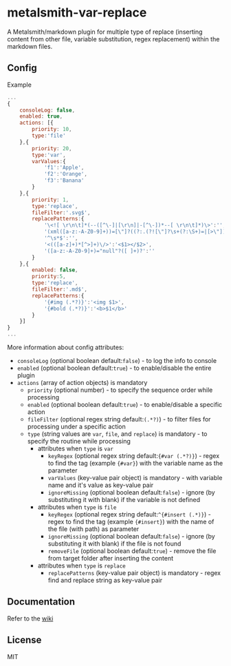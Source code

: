 # metalsmith-var-replace

A Metalsmith/markdown plugin for multiple type of replace (inserting content from other file, variable substitution, regex replacement) within the markdown files.

## Config

Example
```js
...
{
    consoleLog: false,
    enabled: true,
    actions: [{
        priority: 10,
        type:'file'
    },{
        priority: 20,
        type:'var',
        varValues:{
            'f1':'Apple',
            'f2':'Orange',
            'f3':'Banana'
        }
    },{
        priority: 1,
        type:'replace',
        fileFilter:'.svg$',
        replacePatterns:{
            '\<![ \r\n\t]*(--([^\-]|[\r\n]|-[^\-])*--[ \r\n\t]*)\>':'',
            '(xml([a-z:-A-Z0-9]+))=[\"]?((?:.(?![\"]?\s+(?:\S+)=|[>\"]))+.)[\"]?([ ]+)?':'',
            '^\s*$':'',
            '<(([a-z]+)*[^>]+)\/>':'<$1></$2>',
            '([a-z:-A-Z0-9]+)="null"?([ ]+)?':''
        }
    },{
        enabled: false,
        priority:5,
        type:'replace',
        fileFilter:'.md$',
        replacePatterns:{
            '{#img (.*?)}':'<img $1>',
            '{#bold (.*?)}':'<b>$1</b>'
        }
    }]
}
...
```

More information about config attributes:

* `consoleLog` (optional boolean default:`false`) - to log the info to console
* `enabled` (optional boolean default:`true`) - to enable/disable the entire plugin
* `actions` (array of action objects) is mandatory
  * `priority` (optional number) - to specify the sequence order while processing
  * `enabled` (optional boolean default:`true`) - to enable/disable a specific action
  * `fileFilter` (optional regex string default:`(.*?)`) - to filter files for processing under a specific action
  * `type` (string values are `var`, `file`, and `replace`) is mandatory - to specify the routine while processing
    * attributes when `type` is `var`
      * `keyRegex` (optional regex string default:`{#var (.*?)}`) - regex to find the tag (example `{#var}`) with the variable name as the parameter
      * `varValues` (key-value pair object) is mandatory - with variable name and it's value as key-value pair
      * `ignoreMissing` (optional boolean default:`false`) - ignore (by substituting it with blank) if the variable is not defined
    * attributes when `type` is `file`
      * `keyRegex` (optional regex string default:`^{#insert (.*)}`) - regex to find the tag (example `{#insert}`) with the name of the file (with path) as parameter
      * `ignoreMissing` (optional boolean default:`false`) - ignore (by substituting it with blank) if the file is not found
      * `removeFile` (optional boolean default:`true`) - remove the file from target folder after inserting the content
    * attributes when `type` is `replace`
      * `replacePatterns` (key-value pair object) is mandatory - regex find and replace string as key-value pair

## Documentation

Refer to the [wiki](https://github.com/GrapeCity/metalsmith-var-replace/wiki)

## License

MIT
